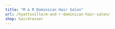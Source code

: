 ```yaml
---
title: "M & R Dominican Hair Salon"
url: /hyattsville/m-and-r-dominican-hair-salon/
shop: hairdresser
---
```

